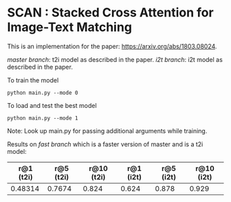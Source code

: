 # SCAN : Stacked Cross Attention for Image-Text Matching
This is an implementation for the paper: https://arxiv.org/abs/1803.08024.

_master branch_: t2i model as described in the paper.
_i2t branch_: i2t model as described in the paper.

To train the model
```
python main.py --mode 0
```

To load and test the best model
```
python main.py --mode 1
```

Note: Look up main.py for passing additional arguments while training.

Results on _fast branch_ which is a faster version of master and is a t2i model:

|r@1 (t2i)   |r@5 (t2i)   |r@10 (t2i)  |r@1 (i2t)  |r@5 (i2t)  |r@10 (i2t) |
|------|------|------|-----|-----|-----|
|0.48314|0.7674|0.824|0.624|0.878|0.929|


